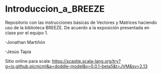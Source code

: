 # Introduccion_a_BREEZE

Repositorio con las instrucciones básicas de Vectores y Matrices haciendo uso de la biblioteca BREEZE.
De acuerdo a la exposición presentada en clase por el equipo 1.

-Jonathan Martiñón

-Jesús Tapia

Sitio online para scala:
https://scastie.scala-lang.org/try?g=io.github.picnicml&a=doddle-model&v=0.0.1-beta5&t=JVM&sv=2.13
